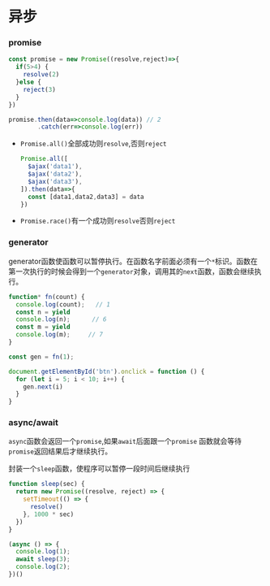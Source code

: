 # 异步

### promise

``` javascript
const promise = new Promise((resolve,reject)=>{
  if(5>4) {
    resolve(2)
  }else {
    reject(3)
  }
})

promise.then(data=>console.log(data)) // 2
		.catch(err=>console.log(err))
```

- `Promise.all()`全部成功则`resolve`,否则`reject`

  ``` javascript
  Promise.all([
    $ajax('data1'),
    $ajax('data2'),
    $ajax('data3'),
  ]).then(data=>{
    const [data1,data2,data3] = data
  })
  ```

- `Promise.race()`有一个成功则`resolve`否则`reject`

### generator

generator函数使函数可以暂停执行。在函数名字前面必须有一个`*`标识。函数在第一次执行的时候会得到一个`generator`对象，调用其的`next`函数，函数会继续执行。

``` javascript
function* fn(count) {
  console.log(count);   // 1
  const n = yield
  console.log(n);      // 6
  const m = yield
  console.log(m);     // 7
}

const gen = fn(1);

document.getElementById('btn').onclick = function () {
  for (let i = 5; i < 10; i++) {
    gen.next(i)
  }
}
```

### async/await

`async`函数会返回一个`promise`,如果`await`后面跟一个`promise`	函数就会等待`promise`返回结果后才继续执行。

封装一个`sleep`函数，使程序可以暂停一段时间后继续执行

``` javascript
function sleep(sec) {
  return new Promise((resolve, reject) => {
    setTimeout(() => {
      resolve()
    }, 1000 * sec)
  })
}

(async () => {
  console.log(1);
  await sleep(3);
  console.log(2);
})()
```

